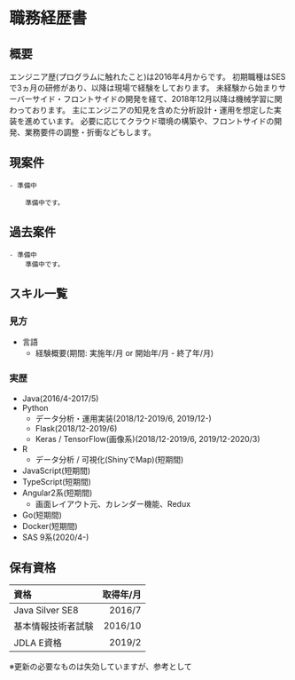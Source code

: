 # 職務経歴書

## 概要

エンジニア歴(プログラムに触れたこと)は2016年4月からです。
初期職種はSESで3ヵ月の研修があり、以降は現場で経験をしております。
未経験から始まりサーバーサイド・フロントサイドの開発を経て、2018年12月以降は機械学習に関わっております。
主にエンジニアの知見を含めた分析設計・運用を想定した実装を進めています。
必要に応じてクラウド環境の構築や、フロントサイドの開発、業務要件の調整・折衝などもします。

## 現案件
    - 準備中

        準備中です。

## 過去案件
    - 準備中
        準備中です。

## スキル一覧
### 見方
- 言語
    - 経験概要(期間: 実施年/月 or 開始年/月 - 終了年/月)

### 実歴
- Java(2016/4-2017/5)
- Python
    - データ分析・運用実装(2018/12-2019/6, 2019/12-)
    - Flask(2018/12-2019/6)
    - Keras / TensorFlow(画像系)(2018/12-2019/6, 2019/12-2020/3)
- R
    - データ分析 / 可視化(ShinyでMap)(短期間)
- JavaScript(短期間)
- TypeScript(短期間)
- Angular2系(短期間)
    - 画面レイアウト元、カレンダー機能、Redux
- Go(短期間)
- Docker(短期間)
- SAS 9系(2020/4-)

## 保有資格

|資格|取得年/月|
|:----|-------:|
| Java Silver SE8 | 2016/7 |
| 基本情報技術者試験 | 2016/10 |
| JDLA E資格 | 2019/2 |

※更新の必要なものは失効していますが、参考として

<!--
**chibadai/chibadai** is a ✨ _special_ ✨ repository because its `README.md` (this file) appears on your GitHub profile.

Here are some ideas to get you started:

- 🔭 I’m currently working on ...
- 🌱 I’m currently learning ...
- 👯 I’m looking to collaborate on ...
- 🤔 I’m looking for help with ...
- 💬 Ask me about ...
- 📫 How to reach me: ...
- 😄 Pronouns: ...
- ⚡ Fun fact: ...
-->

